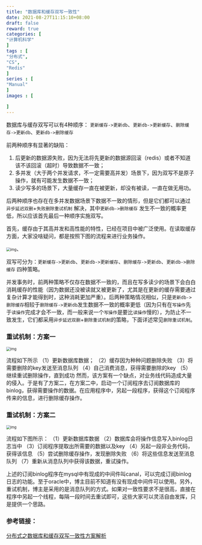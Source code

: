 ```yaml
---
title: "数据库和缓存双写一致性"
date: 2021-08-27T11:15:10+08:00
draft: false
reward: true
categories: [
"计算机科学"
]
tags : [
"分布式",
"CS",
"Redis"
]
series : [
"Manual"
]
images : [

]
---
```




数据库与缓存双写可以有4种顺序： `更新缓存->更新db`、`更新db->更新缓存`、`删除缓存->更新db`、`更新db->删除缓存` 

前两种顺序有显著的缺陷：

1. 后更新的数据源失败，因为无法将先更新的数据源回滚（redis）或者不知道该不该回滚（超时）导致数据不一致；
2. 多并发（大于两个并发请求，不一定需要高并发）场景下，因为双写不是原子操作，就有可能发生数据不一致；
3. 读少写多的场景下，大量缓存一直在被更新，却没有被读，一直在做无用功。

后两种顺序也存在在多并发数据场景下数据不一致的情形，但是它们都可以通过 `异步延迟双删`+`失败删除重试机制` 解决，其中`更新db->删除缓存` 发生不一致的概率更低，所以应该首先最后一种顺序实施双写。



首先，缓存由于其高并发和高性能的特性，已经在项目中被广泛使用。在读取缓存方面，大家没啥疑问，都是按照下图的流程来进行业务操作。

<img src="https://cdn.tkaid.com/img/img_600b87fb57b50.png" alt="img" style="zoom:67%;" />、

双写可分为：`更新缓存->更新db`、`更新db->更新缓存`、`删除缓存->更新db`、`更新db->删除缓存` 四种策略。

并发事务时，前两种策略不仅存在数据不一致的，而且在写多读少的场景下会白白消耗缓存的性能（因为数据还没被读就又被更新了，尤其是在更新的缓存需要通过复杂计算才能得到时，这种消耗更加严重）。后两种策略情况相似，只是`更新db->删除缓存`相较于`删除缓存->更新db`发生数据不一致的概率更低（因为只有在`写操作`先于`读操作`完成才会不一致，而一般来说一个`写操作`是要比`读操作`慢的），为防止不一致发生，它们都采用`异步延迟双删`+`删除重试机制`的策略，下面详述常见`删除重试机制`。

### 重试机制：方案一

<img src="https://cdn.tkaid.com/img/img_600ceac4dfabc.png" alt="img" style="zoom:67%;" />

流程如下所示
（1）更新数据库数据；
（2）缓存因为种种问题删除失败
（3）将需要删除的key发送至消息队列
（4）自己消费消息，获得需要删除的key
（5）继续重试删除操作，直到成功
然而，该方案有一个缺点，对业务线代码造成大量的侵入。于是有了方案二，在方案二中，启动一个订阅程序去订阅数据库的binlog，获得需要操作的数据。在应用程序中，另起一段程序，获得这个订阅程序传来的信息，进行删除缓存操作。

### 重试机制：方案二

<img src="https://cdn.tkaid.com/img/img_600ceae5885c7.png" alt="img" style="zoom:67%;" />

流程如下图所示：
（1）更新数据库数据
（2）数据库会将操作信息写入binlog日志当中
（3）订阅程序提取出所需要的数据以及key
（4）另起一段非业务代码，获得该信息
（5）尝试删除缓存操作，发现删除失败
（6）将这些信息发送至消息队列
（7）重新从消息队列中获得该数据，重试操作。

上述的订阅binlog程序在mysql中有现成的中间件叫canal，可以完成订阅binlog日志的功能。至于oracle中，博主目前不知道有没有现成中间件可以使用。另外，重试机制，博主是采用的是消息队列的方式。如果对一致性要求不是很高，直接在程序中另起一个线程，每隔一段时间去重试即可，这些大家可以灵活自由发挥，只是提供一个思路。

### 参考链接：

[分布式之数据库和缓存双写一致性方案解析](https://zhuanlan.zhihu.com/p/48334686)
